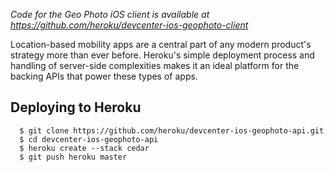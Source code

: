 _Code for the Geo Photo iOS client is available at https://github.com/heroku/devcenter-ios-geophoto-client_

Location-based mobility apps are a central part of any modern product's strategy more than ever before. Heroku's simple deployment process and handling of server-side complexities makes it an ideal platform for the backing APIs that power these types of apps.

## Deploying to Heroku

```
  $ git clone https://github.com/heroku/devcenter-ios-geophoto-api.git
  $ cd devcenter-ios-geophoto-api
  $ heroku create --stack cedar
  $ git push heroku master
```


